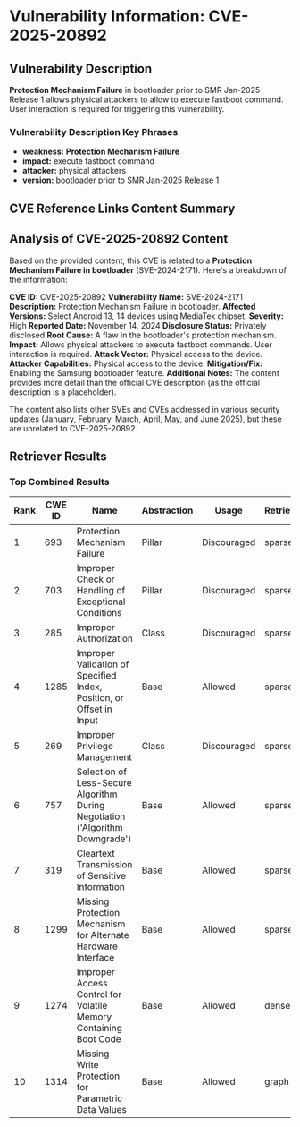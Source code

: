 # Vulnerability Information: CVE-2025-20892

## Vulnerability Description
**Protection Mechanism Failure** in bootloader prior to SMR Jan-2025 Release 1 allows physical attackers to allow to execute fastboot command. User interaction is required for triggering this vulnerability.

### Vulnerability Description Key Phrases
- **weakness:** **Protection Mechanism Failure**
- **impact:** execute fastboot command
- **attacker:** physical attackers
- **version:** bootloader prior to SMR Jan-2025 Release 1

## CVE Reference Links Content Summary
## Analysis of CVE-2025-20892 Content

Based on the provided content, this CVE is related to a **Protection Mechanism Failure in bootloader** (SVE-2024-2171). Here's a breakdown of the information:

**CVE ID:** CVE-2025-20892
**Vulnerability Name:** SVE-2024-2171
**Description:** Protection Mechanism Failure in bootloader.
**Affected Versions:** Select Android 13, 14 devices using MediaTek chipset.
**Severity:** High
**Reported Date:** November 14, 2024
**Disclosure Status:** Privately disclosed
**Root Cause:** A flaw in the bootloader's protection mechanism.
**Impact:** Allows physical attackers to execute fastboot commands. User interaction is required.
**Attack Vector:** Physical access to the device.
**Attacker Capabilities:** Physical access to the device.
**Mitigation/Fix:** Enabling the Samsung bootloader feature.
**Additional Notes:** The content provides more detail than the official CVE description (as the official description is a placeholder).

The content also lists other SVEs and CVEs addressed in various security updates (January, February, March, April, May, and June 2025), but these are unrelated to CVE-2025-20892.

## Retriever Results

### Top Combined Results

| Rank | CWE ID | Name | Abstraction | Usage  | Retrievers | Individual Scores |
|------|--------|------|-------------|-------|------------|-------------------|
| 1 | 693 | Protection Mechanism Failure | Pillar | Discouraged | sparse | 0.161 |
| 2 | 703 | Improper Check or Handling of Exceptional Conditions | Pillar | Discouraged | sparse | 0.144 |
| 3 | 285 | Improper Authorization | Class | Discouraged | sparse | 0.140 |
| 4 | 1285 | Improper Validation of Specified Index, Position, or Offset in Input | Base | Allowed | sparse | 0.139 |
| 5 | 269 | Improper Privilege Management | Class | Discouraged | sparse | 0.139 |
| 6 | 757 | Selection of Less-Secure Algorithm During Negotiation ('Algorithm Downgrade') | Base | Allowed | sparse | 0.135 |
| 7 | 319 | Cleartext Transmission of Sensitive Information | Base | Allowed | sparse | 0.134 |
| 8 | 1299 | Missing Protection Mechanism for Alternate Hardware Interface | Base | Allowed | sparse | 0.131 |
| 9 | 1274 | Improper Access Control for Volatile Memory Containing Boot Code | Base | Allowed | dense | 0.580 |
| 10 | 1314 | Missing Write Protection for Parametric Data Values | Base | Allowed | graph | 0.002 |

